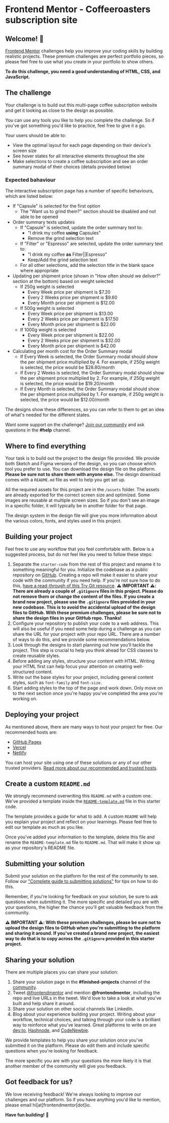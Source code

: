 # Frontend Mentor - Coffeeroasters subscription site

## Welcome! 👋

[Frontend Mentor](https://www.frontendmentor.io) challenges help you improve your coding skills by building realistic
projects. These premium challenges are perfect portfolio pieces, so please feel free to use what you create in your
portfolio to show others.

**To do this challenge, you need a good understanding of HTML, CSS, and JavaScript.**

## The challenge

Your challenge is to build out this multi-page coffee subscription website and get it looking as close to the design as
possible.

You can use any tools you like to help you complete the challenge. So if you've got something you'd like to practice,
feel free to give it a go.

Your users should be able to:

- View the optimal layout for each page depending on their device's screen size
- See hover states for all interactive elements throughout the site
- Make selections to create a coffee subscription and see an order summary modal of their choices (details provided
  below)

### Expected bahaviour

The interactive subscription page has a number of specific behaviours, which are listed below:

- If "Capsule" is selected for the first option
    - The "Want us to grind them?" section should be disabled and not able to be opened
- Order summary texts updates
    - If "Capsule" is selected, update the order summary text to:
        - "I drink my coffee **using** Capsules"
        - Remove the grind selection text
    - If "Filter" or "Espresso" are selected, update the order summary text to:
        - "I drink my coffee **as** Filter||Espresso"
        - Keep/Add the grind selection text
    - For all other selections, add the selection title in the blank space where appropriate
- Updating per shipment price (shown in "How often should we deliver?" section at the bottom) based on weight selected
    - If 250g weight is selected
        - Every Week price per shipment is $7.20
        - Every 2 Weeks price per shipment is $9.60
        - Every Month price per shipment is $12.00
    - If 500g weight is selected
        - Every Week price per shipment is $13.00
        - Every 2 Weeks price per shipment is $17.50
        - Every Month price per shipment is $22.00
    - If 1000g weight is selected
        - Every Week price per shipment is $22.00
        - Every 2 Weeks price per shipment is $32.00
        - Every Month price per shipment is $42.00
- Calculating per month cost for the Order Summary modal
    - If Every Week is selected, the Order Summary modal should show the per shipment price multiplied by 4. For
      example, if 250g weight is selected, the price would be $28.80/month
    - If Every 2 Weeks is selected, the Order Summary modal should show the per shipment price multiplied by 2. For
      example, if 250g weight is selected, the price would be $19.20/month
    - If Every Month is selected, the Order Summary modal should show the per shipment price multiplied by 1. For
      example, if 250g weight is selected, the price would be $12.00/month

The designs show these differences, so you can refer to them to get an idea of what's needed for the different states.

Want some support on the challenge? [Join our community](https://www.frontendmentor.io/community) and ask questions in
the **#help** channel.

## Where to find everything

Your task is to build out the project to the design file provided. We provide both Sketch and Figma versions of the
design, so you can choose which tool you prefer to use. You can download the design file on the platform. **Please be
sure not to share them with anyone else.** The design download comes with a `README.md` file as well to help you get set
up.

All the required assets for this project are in the `/assets` folder. The assets are already exported for the correct
screen size and optimized. Some images are reusable at multiple screen sizes. So if you don't see an image in a specific
folder, it will typically be in another folder for that page.

The design system in the design file will give you more information about the various colors, fonts, and styles used in
this project.

## Building your project

Feel free to use any workflow that you feel comfortable with. Below is a suggested process, but do not feel like you
need to follow these steps:

1. Separate the `starter-code` from the rest of this project and rename it to something meaningful for you. Initialize
   the codebase as a public repository on [GitHub](https://github.com/). Creating a repo will make it easier to share
   your code with the community if you need help. If you're not sure how to do
   this, [have a read-through of this Try Git resource](https://try.github.io/). **⚠️ IMPORTANT ⚠️: There are already a
   couple of `.gitignore` files in this project. Please do not remove them or change the content of the files. If you
   create a brand new project, please use the `.gitignore` files provided in your new codebase. This is to avoid the
   accidental upload of the design files to GitHub. With these premium challenges, please be sure not to share the
   design files in your GitHub repo. Thanks!**
2. Configure your repository to publish your code to a web address. This will also be useful if you need some help
   during a challenge as you can share the URL for your project with your repo URL. There are a number of ways to do
   this, and we provide some recommendations below.
3. Look through the designs to start planning out how you'll tackle the project. This step is crucial to help you think
   ahead for CSS classes to create reusable styles.
4. Before adding any styles, structure your content with HTML. Writing your HTML first can help focus your attention on
   creating well-structured content.
5. Write out the base styles for your project, including general content styles, such as `font-family` and `font-size`.
6. Start adding styles to the top of the page and work down. Only move on to the next section once you're happy you've
   completed the area you're working on.

## Deploying your project

As mentioned above, there are many ways to host your project for free. Our recommended hosts are:

- [GitHub Pages](https://pages.github.com/)
- [Vercel](https://vercel.com/)
- [Netlify](https://www.netlify.com/)

You can host your site using one of these solutions or any of our other trusted
providers. [Read more about our recommended and trusted hosts](https://medium.com/frontend-mentor/frontend-mentor-trusted-hosting-providers-bf000dfebe).

## Create a custom `README.md`

We strongly recommend overwriting this `README.md` with a custom one. We've provided a template inside the [
`README-template.md`](./README-template.md) file in this starter code.

The template provides a guide for what to add. A custom `README` will help you explain your project and reflect on your
learnings. Please feel free to edit our template as much as you like.

Once you've added your information to the template, delete this file and rename the `README-template.md` file to
`README.md`. That will make it show up as your repository's README file.

## Submitting your solution

Submit your solution on the platform for the rest of the community to see. Follow
our ["Complete guide to submitting solutions"](https://medium.com/frontend-mentor/a-complete-guide-to-submitting-solutions-on-frontend-mentor-ac6384162248)
for tips on how to do this.

Remember, if you're looking for feedback on your solution, be sure to ask questions when submitting it. The more
specific and detailed you are with your questions, the higher the chance you'll get valuable feedback from the
community.

**⚠️ IMPORTANT ⚠️: With these premium challenges, please be sure not to upload the design files to GitHub when you're
submitting to the platform and sharing it around. If you've created a brand new project, the easiest way to do that is
to copy across the `.gitignore` provided in this starter project.**

## Sharing your solution

There are multiple places you can share your solution:

1. Share your solution page in the **#finished-projects** channel of
   the [community](https://www.frontendmentor.io/community).
2. Tweet [@frontendmentor](https://twitter.com/frontendmentor) and mention **@frontendmentor**, including the repo and
   live URLs in the tweet. We'd love to take a look at what you've built and help share it around.
3. Share your solution on other social channels like LinkedIn.
4. Blog about your experience building your project. Writing about your workflow, technical choices, and talking through
   your code is a brilliant way to reinforce what you've learned. Great platforms to write on
   are [dev.to](https://dev.to/), [Hashnode](https://hashnode.com/),
   and [CodeNewbie](https://community.codenewbie.org/).

We provide templates to help you share your solution once you've submitted it on the platform. Please do edit them and
include specific questions when you're looking for feedback.

The more specific you are with your questions the more likely it is that another member of the community will give you
feedback.

## Got feedback for us?

We love receiving feedback! We're always looking to improve our challenges and our platform. So if you have anything
you'd like to mention, please email hi[at]frontendmentor[dot]io.

**Have fun building!** 🚀


